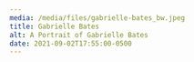 ```yaml
---
media: /media/files/gabrielle-bates_bw.jpeg
title: Gabrielle Bates
alt: A Portrait of Gabrielle Bates
date: 2021-09-02T17:55:00-0500
---
```

